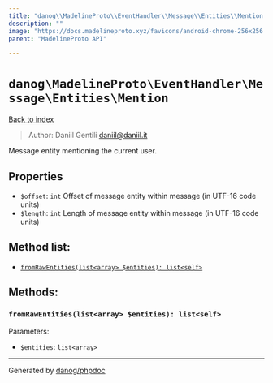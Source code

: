 ```yaml
---
title: "danog\\MadelineProto\\EventHandler\\Message\\Entities\\Mention: Message entity mentioning the current user."
description: ""
image: "https://docs.madelineproto.xyz/favicons/android-chrome-256x256.png"
parent: "MadelineProto API"

---
```

# `danog\MadelineProto\EventHandler\Message\Entities\Mention`
[Back to index](../../../../../index.html)

> Author: Daniil Gentili <daniil@daniil.it>  
  

Message entity mentioning the current user.  



## Properties
* `$offset`: `int` Offset of message entity within message (in UTF-16 code units)
* `$length`: `int` Length of message entity within message (in UTF-16 code units)

## Method list:
* [`fromRawEntities(list<array> $entities): list<self>`](#fromrawentities-list-array-entities-list-self)

## Methods:
### `fromRawEntities(list<array> $entities): list<self>`




Parameters:

* `$entities`: `list<array>`   



---
Generated by [danog/phpdoc](https://phpdoc.daniil.it)
